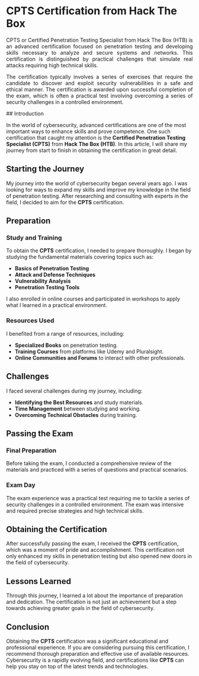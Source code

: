 
# CPTS Certification from Hack The Box

<div style="text-align: justify;">
CPTS or Certified Penetration Testing Specialist from Hack The Box (HTB) is an advanced certification focused on penetration testing and developing skills necessary to analyze and secure systems and networks. This certification is distinguished by practical challenges that simulate real attacks requiring high technical skills.


The certification typically involves a series of exercises that require the candidate to discover and exploit security vulnerabilities in a safe and ethical manner. The certification is awarded upon successful completion of the exam, which is often a practical test involving overcoming a series of security challenges in a controlled environment.
</div>
## Introduction

In the world of cybersecurity, advanced certifications are one of the most important ways to enhance skills and prove competence. One such certification that caught my attention is the **Certified Penetration Testing Specialist (CPTS)** from **Hack The Box (HTB)**. In this article, I will share my journey from start to finish in obtaining the certification in great detail.

## Starting the Journey

My journey into the world of cybersecurity began several years ago. I was looking for ways to expand my skills and improve my knowledge in the field of penetration testing. After researching and consulting with experts in the field, I decided to aim for the **CPTS** certification.

## Preparation

### Study and Training

To obtain the **CPTS** certification, I needed to prepare thoroughly. I began by studying the fundamental materials covering topics such as:

- **Basics of Penetration Testing**
- **Attack and Defense Techniques**
- **Vulnerability Analysis**
- **Penetration Testing Tools**

I also enrolled in online courses and participated in workshops to apply what I learned in a practical environment.

### Resources Used

I benefited from a range of resources, including:

- **Specialized Books** on penetration testing.
- **Training Courses** from platforms like Udemy and Pluralsight.
- **Online Communities and Forums** to interact with other professionals.

## Challenges

I faced several challenges during my journey, including:

- **Identifying the Best Resources** and study materials.
- **Time Management** between studying and working.
- **Overcoming Technical Obstacles** during training.

## Passing the Exam

### Final Preparation

Before taking the exam, I conducted a comprehensive review of the materials and practiced with a series of questions and practical scenarios.

### Exam Day

The exam experience was a practical test requiring me to tackle a series of security challenges in a controlled environment. The exam was intensive and required precise strategies and high technical skills.

## Obtaining the Certification

After successfully passing the exam, I received the **CPTS** certification, which was a moment of pride and accomplishment. This certification not only enhanced my skills in penetration testing but also opened new doors in the field of cybersecurity.

## Lessons Learned

Through this journey, I learned a lot about the importance of preparation and dedication. The certification is not just an achievement but a step towards achieving greater goals in the field of cybersecurity.

## Conclusion

Obtaining the **CPTS** certification was a significant educational and professional experience. If you are considering pursuing this certification, I recommend thorough preparation and effective use of available resources. Cybersecurity is a rapidly evolving field, and certifications like **CPTS** can help you stay on top of the latest trends and technologies.
